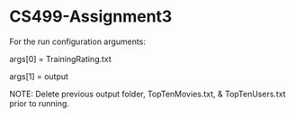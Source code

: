 # CS499-Assignment3

For the run configuration arguments:

args[0] = TrainingRating.txt

args[1] = output



NOTE: Delete previous output folder, TopTenMovies.txt, & TopTenUsers.txt prior to running.

